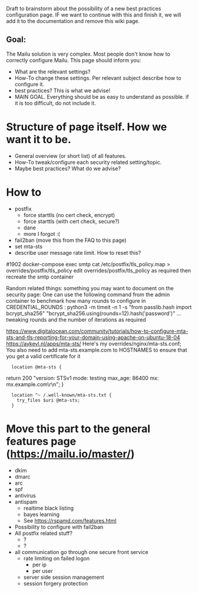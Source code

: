 Draft to brainstorm about the possibility of a new best practices configuration page. IF we want to continue with this and finish it, we will add it to the documentation and remove this wiki page.

## Goal: 
The Mailu solution is very complex. Most people don't know how to correctly configure Mailu. This page should inform you:
- What are the relevant settings?
- How-To change these settings. Per relevant subject describe how to configure it.
- best practices? This is what we advise! 
- MAIN GOAL. Everything should be as easy to understand as possible. if it is too difficult, do not include it.

# Structure of page itself. How we want it to be.
- General overview (or short list) of all features.
- How-To tweak/configure each security related setting/topic.
- Maybe best practices? What do we advise?

# How to	
- postfix
	- force starttls (no cert check, encrypt)
	- force starttls (with cert check, secure?)
	- dane
	- more I forgot :(
- fail2ban (move this from the FAQ to this page)
- set mta-sts
- describe user message rate limit. How to reset this?

#1902
docker-compose exec smtp cat /etc/postfix/tls_policy.map > overrides/postfix/tls_policy
edit overrides/postfix/tls_policy as required
then recreate the smtp container

Random related things:
something you may want to document on the security page: One can use the following command from the admin container to benchmark how many rounds to configure in CREDENTIAL_ROUNDS : python3 -m timeit -n 1 -s "from passlib.hash import bcrypt_sha256" "bcrypt_sha256.using(rounds=12).hash('password')" ... tweaking rounds and the number of iterations as required

https://www.digitalocean.com/community/tutorials/how-to-configure-mta-sts-and-tls-reporting-for-your-domain-using-apache-on-ubuntu-18-04
https://aykevl.nl/apps/mta-sts/
Here's my overrides/nginx/mta-sts.conf; You also need to add mta-sts.example.com to HOSTNAMES to ensure that you get a valid certificate for it

      location @mta-sts {
return 200 "version: STSv1
mode: testing
max_age: 86400
mx: mx.example.com\r\n";
      }

      location ^~ /.well-known/mta-sts.txt {
        try_files $uri @mta-sts;
      }

# Move this part to the general features page  (https://mailu.io/master/)
- dkim
- dmarc
- arc
- spf
- antivirus
- antispam
  - realtime black listing
  - bayes learning 
  - See https://rspamd.com/features.html
- Possibility to configure with fail2ban
- All postfix related stuff?
  - ?
  - ?
- all communication go through one secure front service
	- rate limiting on failed logon 
		- per ip
		- per user
	- server side session management 
	- session forgery protection
	